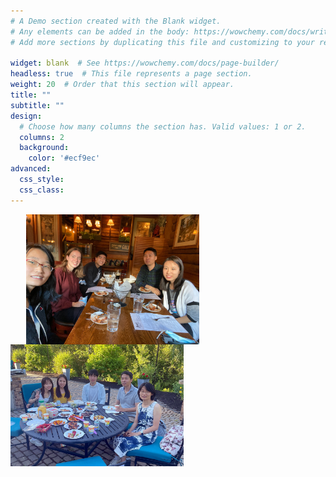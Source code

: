```yaml
---
# A Demo section created with the Blank widget.
# Any elements can be added in the body: https://wowchemy.com/docs/writing-markdown-latex/
# Add more sections by duplicating this file and customizing to your requirements.

widget: blank  # See https://wowchemy.com/docs/page-builder/
headless: true  # This file represents a page section.
weight: 20  # Order that this section will appear.
title: ""
subtitle: ""
design:
  # Choose how many columns the section has. Valid values: 1 or 2.
  columns: 2
  background:
    color: '#ecf9ec'
advanced:
  css_style:
  css_class:
---
```


<img align="left" alt="Light" src="jesses-2022.jpg" width="55%" hspace = "5%"><img align="left" alt="Dark" src="BBQ2024.jpg" width="55%">

